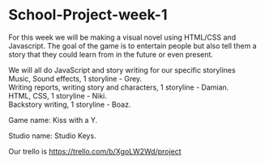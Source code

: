# School-Project-week-1
For this week we will be making a visual novel using HTML/CSS and Javascript.
The goal of the game is to entertain people but also tell them a story that they could learn from in the future or even present.

We will all do JavaScript and story writing for our specific storylines  
Music, Sound effects, 1 storyline - Grey.  
Writing reports, writing story and characters, 1 storyline - Damian.  
HTML, CSS, 1 storyline  - Niki.  
Backstory writing, 1 storyline - Boaz.

Game name: Kiss with a Y.

Studio name: Studio Keys.

Our trello is https://trello.com/b/XgoLW2Wd/project
